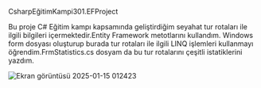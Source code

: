 CsharpEğitimKampi301.EFProject

Bu proje C# Eğitim kampı kapsamında geliştirdiğim seyahat tur rotaları ile ilgili bilgileri içermektedir.Entity Framework metotlarını kullandım. Windows form dosyası 
oluşturup burada tur rotaları ile ilgili LINQ işlemleri kullanmayı öğrendim.FrmStatistics.cs dosyam da bu tur rotalarını çeşitli istatiklerini yazdım.


![Ekran görüntüsü 2025-01-15 012423](https://github.com/user-attachments/assets/5fdec723-cdcd-46e0-b4f7-fcf10b854582)
